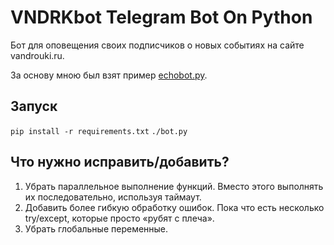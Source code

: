 # VNDRKbot Telegram Bot On Python

Бот для оповещения своих подписчиков о новых событиях на сайте vandrouki.ru.

За основу мною был взят пример [echobot.py](https://github.com/python-telegram-bot/python-telegram-bot/blob/master/examples/legacy/echobot.py).

## Запуск
`pip install -r requirements.txt`
`./bot.py`

## Что нужно исправить/добавить?
1. Убрать параллельное выполнение функций. Вместо этого выполнять их последовательно, используя таймаут.
2. Добавить более гибкую обработку ошибок. Пока что есть несколько try/except, которые просто «рубят с плеча».
3. Убрать глобальные переменные.
